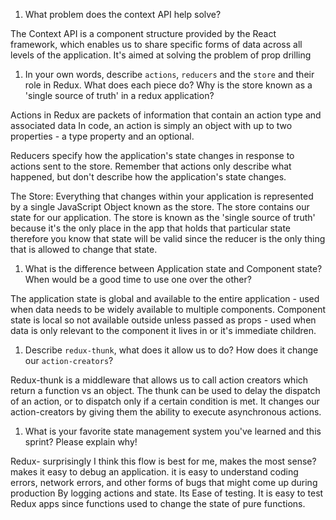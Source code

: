 1. What problem does the context API help solve?

The Context API is a component structure provided by the React framework, which enables us to share specific forms of data across all levels of the application. It's aimed at solving the problem of prop drilling

1. In your own words, describe `actions`, `reducers` and the `store` and their role in Redux. What does each piece do? Why is the store known as a 'single source of truth' in a redux application?

Actions in Redux are packets of information that contain an action type and associated data In code, an action is simply an object with up to two properties - a type property and an optional.

Reducers specify how the application's state changes in response to actions sent to the store. Remember that actions only describe what happened, but don't describe how the application's state changes.

The Store: Everything that changes within your application is represented by a single JavaScript Object known as the store. The store contains our state for our application. The store is known as the 'single source of truth' because it's the only place in the app that holds that particular state therefore you know that state will be valid since the reducer is the only thing that is allowed to change that state.

1. What is the difference between Application state and Component state? When would be a good time to use one over the other?

The application state is global and available to the entire application - used when data needs to be widely available to multiple components. Component state is local so not available outside unless passed as props - used when data is only relevant to the component it lives in or it's immediate children.

1. Describe `redux-thunk`, what does it allow us to do? How does it change our `action-creators`?

Redux-thunk is a middleware that allows us to call action creators which return a function vs an object. The thunk can be used to delay the dispatch of an action, or to dispatch only if a certain condition is met. It changes our action-creators by giving them the ability to execute asynchronous actions.

1. What is your favorite state management system you've learned and this sprint? Please explain why!

Redux- surprisingly I think this  flow is best for me, makes the most sense? makes it easy to debug an application. it is easy to understand coding errors, network errors, and other forms of bugs that might come up during production By logging actions and state. Its Ease of testing. It is easy to test Redux apps since functions used to change the state of pure functions.